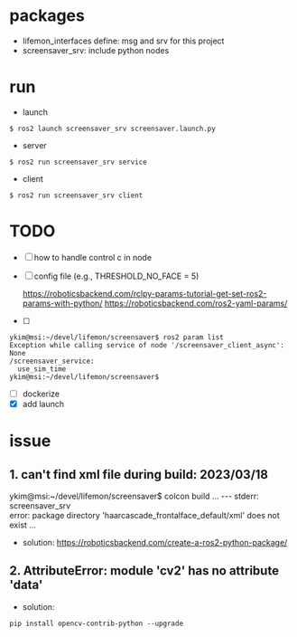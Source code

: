 # packages

- lifemon_interfaces define: msg and srv for this project
- screensaver_srv: include python nodes

# run

- launch

```
$ ros2 launch screensaver_srv screensaver.launch.py
```

- server
```
$ ros2 run screensaver_srv service 
```

- client

```
$ ros2 run screensaver_srv client
```

# TODO
- [ ] how to handle control c in node
- [ ] config file (e.g., THRESHOLD_NO_FACE = 5)

  https://roboticsbackend.com/rclpy-params-tutorial-get-set-ros2-params-with-python/
  https://roboticsbackend.com/ros2-yaml-params/
- [ ] 
```
ykim@msi:~/devel/lifemon/screensaver$ ros2 param list
Exception while calling service of node '/screensaver_client_async': None
/screensaver_service:
  use_sim_time
ykim@msi:~/devel/lifemon/screensaver$ 
```

- [ ] dockerize
- [x] add launch

# issue

## 1. can't find xml file during build: 2023/03/18

ykim@msi:~/devel/lifemon/screensaver$ colcon build
...
--- stderr: screensaver_srv                   
error: package directory 'haarcascade_frontalface_default/xml' does not exist
...

- solution: https://roboticsbackend.com/create-a-ros2-python-package/ 

## 2. AttributeError: module 'cv2' has no attribute 'data'

- solution:
```
pip install opencv-contrib-python --upgrade 
```
